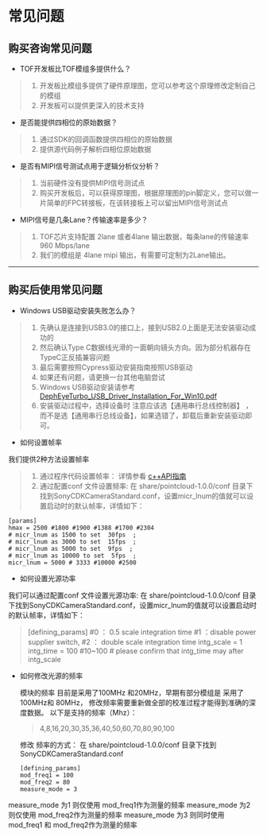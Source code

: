 # 常见问题

## 购买咨询常见问题

* TOF开发板比TOF模组多提供什么？

> 1. 开发板比模组多提供了硬件原理图，您可以参考这个原理修改定制自己的模组
> 2. 开发板可以提供更深入的技术支持

* 是否能提供四相位的原始数据？

> 1. 通过SDK的回调函数提供四相位的原始数据
> 2. 提供源代码例子解析四相位原始数据

* 是否有MIPI信号测试点用于逻辑分析仪分析？

>1. 当前硬件没有提供MIPI信号测试点
>2. 购买开发板后，可以获得原理图，根据原理图的pin脚定义，您可以做一片简单的FPC转接板，在该转接板上可以留出MIPI信号测试点

* MIPI信号是几条Lane？传输速率是多少？
  
>1. TOF芯片支持配置 2lane 或者4lane 输出数据，每条lane的传输速率 960 Mbps/lane
>2. 我们的模组是 4lane mipi 输出，有需要可定制为2Lane输出。

---

## 购买后使用常见问题

* Windows USB驱动安装失败怎么办？
  
>1. 先确认是连接到USB3.0的接口上，接到USB2.0上面是无法安装驱动成功的
>2. 然后确认Type C数据线光滑的一面朝向镜头方向。因为部分机器存在TypeC正反插兼容问题
>3. 最后需要按照Cypress驱动安装指南按照USB驱动
>4. 如果还有问题，请更换一台其他电脑尝试
>5. Windows USB驱动安装请参考 [DephEyeTurbo_USB_Driver_Installation_For_Win10.pdf](https://github.com/pointcloudAI/tools_and_resources/blob/master/windows_viewer/DephEyeTurbo_USB_Driver_Installation_For_Win10%20.pdf) 
>6. 安装驱动过程中，选择设备时 注意应该选【通用串行总线控制器】 ，而不是选【通用串行总线设备】，如果选错了，卸载后重新安装驱动即可。

* 如何设置帧率
  
我们提供2种方法设置帧率
  >1. 通过程序代码设置帧率： 详情参看 [c++API指南](https://github.com/pointcloudAI/libPointCloud/blob/master/doc/UserGuide-cPlus.md)
  >2. 通过配置conf 文件设置频率:  在 share/pointcloud-1.0.0/conf 目录下找到SonyCDKCameraStandard.conf，设置micr_lnum的值就可以设置启动时的默认帧率，详情如下：
  
    
    [params]
    hmax = 2500 #1800 #1900 #1388 #1700 #2304
    # micr_lnum as 1500 to set  30fps  ; 
    # micr_lnum as 3000 to set  15fps  ; 
    # micr_lnum as 5000 to set  9fps  ; 
    # micr_lnum as 10000 to set  5fps  ; 
    micr_lnum = 5000 # 3333 #10000 #2500 

* 如何设置光源功率
  
我们可以通过配置conf 文件设置光源功率:  在 share/pointcloud-1.0.0/conf 目录下找到SonyCDKCameraStandard.conf，设置micr_lnum的值就可以设置启动时的默认帧率，详情如下：

>[defining_params]
>#0 ： 0.5 scale integration time 
>#1 ：disable power supplier switch,
>#2 ： double scale integration time
>intg_scale = 1
>intg_time = 100 #10~100  #   please confirm that intg_time may after  intg_scale


* 如何修改光源的频率

  模块的频率 目前是采用了100MHz 和20MHz，早期有部分模组是 采用了100MHz和 80MHz，
  修改频率需要重新做全部的校准过程才能得到准确的深度数据。
  以下是支持的频率（Mhz）：
    >4,8,16,20,30,35,36,40,50,60,70,80,90,100
  
  修改 频率的方式： 在 share/pointcloud-1.0.0/conf 目录下找到SonyCDKCameraStandard.conf

      [defining_params]
      mod_freq1 = 100
      mod_freq2 = 80
      measure_mode = 3

measure_mode 为1 则仅使用 mod_freq1作为测量的频率
measure_mode 为2 则仅使用 mod_freq2作为测量的频率
measure_mode 为3 则同时使用 mod_freq1 和 mod_freq2作为测量的频率
